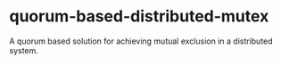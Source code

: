 # quorum-based-distributed-mutex
A quorum based solution for achieving mutual exclusion in a distributed system.
